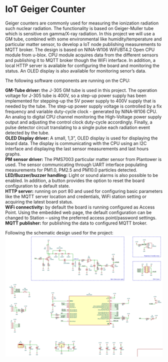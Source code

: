 # IoT Geiger Counter

Geiger counters are commonly used for measuring the ionization radiation such nuclear radiation. The functionality is based on Geiger-Muller tube which is sensitive on gamma/X-ray radiation. In this project we will use a GM tube, combined with some environmental like humidity/temperature and particular matter sensor, to develop a IoT node publishing measurements to MQTT broker.
The design is based on NINA-W106 WiFi/BT4.2 Open CPU module from u-blox. CPU module acquires data from the different sensors and publishing it to MQTT broker though the WiFi interface. In addition, a local HTTP server is available for configuring the board and monitoring the status. An OLED display is also available for monitoring senor’s data.

The following software components are running on the CPU:

__GM-Tube driver:__ the J-305 GM tube is used in this project. The operation voltage for J-305 tube is 400V, so a step-up power supply has been implemented for stepping-up the 5V power supply to 400V supply that is needed by the tube. The step-up power supply voltage is controlled by a fix frequency and variable duty-cycle clock - generated by NINA-W106 CPU. An analog to digital CPU channel monitoring the High-Voltage power supply output and adjusting the control clock duty-cycle accordingly. Finally, a pulse detector circuit translating to a single pulse each radiation event detected by the tube.  
__OLED Display driver:__ A small, 1,3”, OLED display is used for displaying the board data. The display is communicating with the CPU using an I2C interface and displaying the last sensor measurements and last hours graphs.  
__PM sensor driver:__ The PMS7003 particular matter sensor from Plantower is used. The sensor communicating through UART interface populating measurements for PM1.0, PM2.5 and PM10.0 particles detected.  
__LED/Buzzer/buzzer handling:__ Light or sound alarms is also possible to be enabled. In addition, a button provides the option to reset the board configuration to a default state.  
__HTTP server:__ running on port 80 and used for configuring basic parameters like the MQTT server location and credentials, WiFi station setting or acquiring the latest board status.  
__WiFi connectivity:__ by default the board is running configured as Access Point. Using the embedded web page, the default configuration can be changed to Station – using the preferred access point/password settings.  
__MQTT publisher:__ for publishing the data to configured MQTT broker.  

Following the schematic design used for the project:  
![Schematic diagram](../Doc/Schmatic.png)


